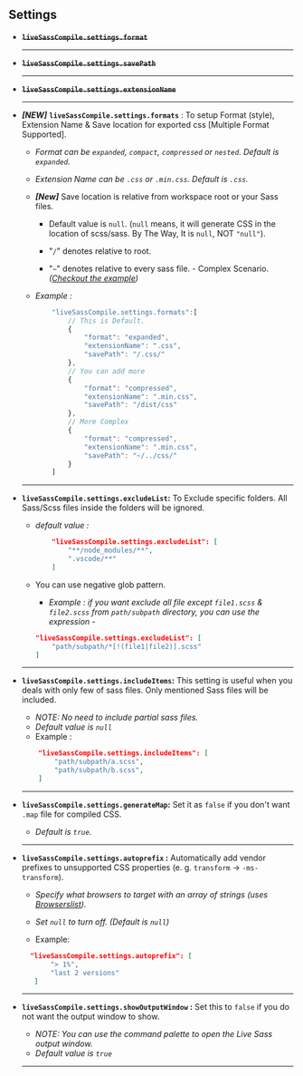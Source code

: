 ## Settings

* ~~**`liveSassCompile.settings.format`**~~
    <hr>
* ~~**`liveSassCompile.settings.savePath`**~~
    <hr>
* ~~**`liveSassCompile.settings.extensionName`**~~

    <hr>
* ***[NEW]***   **`liveSassCompile.settings.formats`** :  To setup Format (style), Extension Name & Save location for exported css [Multiple Format Supported].

    * *Format can be _`expanded`_, _`compact`_, _`compressed`_ or _`nested`_. _Default is  `expanded`._*

    * *Extension Name can be `.css` or `.min.css`. Default is `.css`.*
     
    * ***[New]***   Save location is relative from workspace root or your Sass files. 
        * Default value is `null`. (`null` means, it will generate CSS in the location of scss/sass. By The Way, It is `null`, NOT `"null"`).
        
        * "`/`" denotes relative to root.
        
        * "`~`" denotes relative to every sass file. - Complex Scenario. *([Checkout the example](https://github.com/ritwickdey/vscode-live-sass-compiler/issues/26#issue-274641546))*
        
    * *Example :*
        
        ```js
            "liveSassCompile.settings.formats":[
                // This is Default.
                {
                    "format": "expanded",
                    "extensionName": ".css",
                    "savePath": "/.css/"
                },
                // You can add more
                {
                    "format": "compressed",
                    "extensionName": ".min.css",
                    "savePath": "/dist/css"
                },
                // More Complex
                {
                    "format": "compressed",
                    "extensionName": ".min.css",
                    "savePath": "~/../css/"
                }
            ]
        ```
    <hr>
* **`liveSassCompile.settings.excludeList`:** To Exclude specific folders. All Sass/Scss files inside the folders will be ignored.
    * _default value :_
        ```json
            "liveSassCompile.settings.excludeList": [ 
                "**/node_modules/**",
                ".vscode/**" 
            ]
        ```
    * You can use negative glob pattern.
        
        * _Example : if you want exclude all file except `file1.scss` & `file2.scss` from `path/subpath` directory, you can use the expression -_  
        
        ```json
        "liveSassCompile.settings.excludeList": [
            "path/subpath/*[!(file1|file2)].scss"
        ]
        ```
    <hr>
* **`liveSassCompile.settings.includeItems`:** This setting is useful when you deals with only few of sass files. Only mentioned Sass files will be included. 

    * *NOTE: No need to include partial sass files.*
    * *Default value is `null`*
    * Example :
    ```json
        "liveSassCompile.settings.includeItems": [
            "path/subpath/a.scss",
            "path/subpath/b.scss",
        ]
    ``` 
    <hr>
* **`liveSassCompile.settings.generateMap`:** Set it as `false` if you don't want `.map` file for compiled CSS. 
    * _Default is `true`._
    
    <hr>
* **`liveSassCompile.settings.autoprefix` :**
    Automatically add vendor prefixes to unsupported CSS properties (e. g. `transform` -> `-ms-transform`). 
    
    * _Specify what browsers to target with an array of strings (uses [Browserslist](https://github.com/ai/browserslist))._ 
    * _Set `null` to turn off. (Default is `null`)_

    * Example: 
     ```json
       "liveSassCompile.settings.autoprefix": [
            "> 1%",
            "last 2 versions"
        ]
     ``` 
     <hr>
* **`liveSassCompile.settings.showOutputWindow` :** Set this to `false` if you do not want the output window to show.    
    * *NOTE: You can use the command palette to open the Live Sass output window.*
    * *Default value is `true`*

     <hr>
